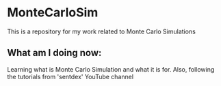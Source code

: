 # MonteCarloSim

This is a repository for my work related to Monte Carlo Simulations

What am I doing now:
-----------

Learning what is Monte Carlo Simulation and what it is for. Also, following the tutorials from 'sentdex' YouTube channel
